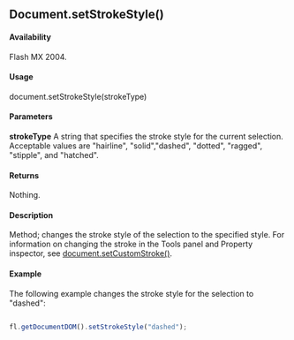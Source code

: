 ## Document.setStrokeStyle()

#### Availability

Flash MX 2004.

#### Usage

document.setStrokeStyle(strokeType)

#### Parameters

**strokeType** A string that specifies the stroke style for the current selection. Acceptable values are "hairline", "solid","dashed", "dotted", "ragged", "stipple", and "hatched".

#### Returns

Nothing.

#### Description

Method; changes the stroke style of the selection to the specified style. For information on changing the stroke in the Tools panel and Property inspector, see [document.setCustomStroke()](../Document_object/docum480.md).

#### Example

The following example changes the stroke style for the selection to "dashed": 

```javascript

fl.getDocumentDOM().setStrokeStyle("dashed");

```